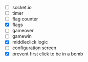 - [ ] socket.io
- [ ] timer
- [ ] flag counter
- [X] flags
- [ ] gameover
- [ ] gamewin
- [X] middleclick logic
- [ ] configuration screen
- [X] prevent first click to be in a bomb